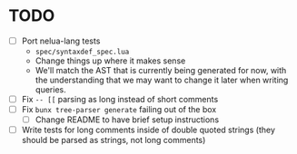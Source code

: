 # TODO
- [ ] Port nelua-lang tests
  - `spec/syntaxdef_spec.lua`
  - Change things up where it makes sense
  - We'll match the AST that is currently being generated for now, with the understanding that we may want to change it later when writing queries.
- [ ] Fix `-- [[` parsing as long instead of short comments
- [ ] Fix `bunx tree-parser generate` failing out of the box
  - [ ] Change README to have brief setup instructions
- [ ] Write tests for long comments inside of double quoted strings (they should be parsed as strings, not long comments)
